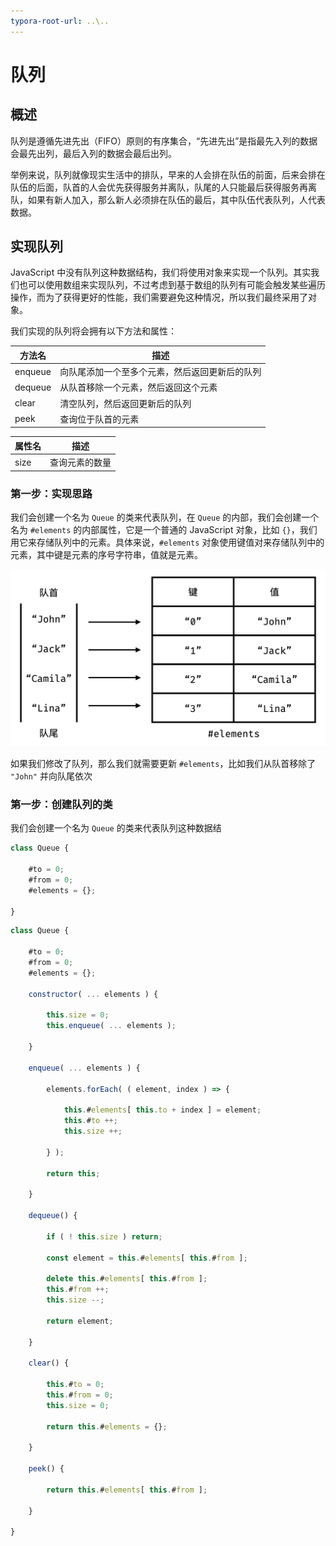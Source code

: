 ```yaml
---
typora-root-url: ..\..
---
```


# 队列

## 概述

队列是遵循先进先出（FIFO）原则的有序集合，“先进先出”是指最先入列的数据会最先出列，最后入列的数据会最后出列。

举例来说，队列就像现实生活中的排队，早来的人会排在队伍的前面，后来会排在队伍的后面，队首的人会优先获得服务并离队，队尾的人只能最后获得服务再离队，如果有新人加入，那么新人必须排在队伍的最后，其中队伍代表队列，人代表数据。

## 实现队列

JavaScript 中没有队列这种数据结构，我们将使用对象来实现一个队列。其实我们也可以使用数组来实现队列，不过考虑到基于数组的队列有可能会触发某些遍历操作，而为了获得更好的性能，我们需要避免这种情况，所以我们最终采用了对象。

我们实现的队列将会拥有以下方法和属性：

| 方法名  | 描述                                           |
| ------- | ---------------------------------------------- |
| enqueue | 向队尾添加一个至多个元素，然后返回更新后的队列 |
| dequeue | 从队首移除一个元素，然后返回这个元素           |
| clear   | 清空队列，然后返回更新后的队列                 |
| peek    | 查询位于队首的元素                             |

| 属性名 | 描述           |
| ------ | -------------- |
| size   | 查询元素的数量 |

### 第一步：实现思路

我们会创建一个名为 `Queue` 的类来代表队列，在 `Queue` 的内部，我们会创建一个名为 `#elements` 的内部属性，它是一个普通的 JavaScript 对象，比如 `{}`，我们用它来存储队列中的元素。具体来说，`#elements` 对象使用键值对来存储队列中的元素，其中键是元素的序号字符串，值就是元素。

![#elements内部属性](/static/image/markdown/leetcode/queue/elements-property.png)

如果我们修改了队列，那么我们就需要更新 `#elements`，比如我们从队首移除了 `"John"` 并向队尾依次

### 第一步：创建队列的类

我们会创建一个名为 `Queue` 的类来代表队列这种数据结

```js
class Queue {
    
    #to = 0;
    #from = 0;
    #elements = {};
    
}
```



```js
class Queue {
    
    #to = 0;
    #from = 0;
    #elements = {};
    
    constructor( ... elements ) {
        
        this.size = 0;
        this.enqueue( ... elements );
        
    }
    
    enqueue( ... elements ) {
        
        elements.forEach( ( element, index ) => {
            
            this.#elements[ this.to + index ] = element;
            this.#to ++;
            this.size ++;
            
        } );
        
        return this;
        
    }
    
    dequeue() {
        
        if ( ! this.size ) return;
        
        const element = this.#elements[ this.#from ];
        
		delete this.#elements[ this.#from ];
        this.#from ++;
        this.size --;
        
        return element;
        
    }
    
    clear() {
        
        this.#to = 0;
        this.#from = 0;
        this.size = 0;

        return this.#elements = {};
        
    }
    
    peek() {
        
        return this.#elements[ this.#from ];
        
    }
    
}
```

